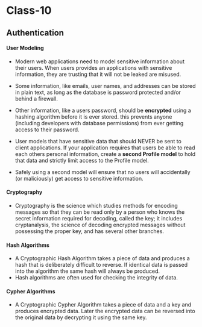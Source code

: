 # Class-10
## Authentication

#### User Modeling
  - Modern web applications need to model sensitive information about their users. When users provides an applications with sensitive information, they are trusting that it will not be leaked are misused.
  - Some information, like emails, user names, and addresses can be stored in plain text, as long as the database is password protected and/or behind a firewall.
  - Other information, like a users password, should be **encrypted** using a hashing algorithm before it is ever stored. this prevents anyone (including developers with database permissions) from ever getting access to their password.

  - User models that have sensitive data that should NEVER be sent to client applications. If your application requires that users be able to read each others personal information, create a **second Profile model** to hold that data and strictly limit access to the Profile model. 
  - Safely using a second model will ensure that no users will accidentally (or maliciously) get access to sensitive information.

#### Cryptography
  - Cryptography is the science which studies methods for encoding messages so that they can be read only by a person who knows the secret information required for decoding, called the key; it includes cryptanalysis, the science of decoding encrypted messages without possessing the proper key, and has several other branches.


#### Hash Algorithms
  - A Cryptographic Hash Algorithm takes a piece of data and produces a hash that is deliberately difficult to reverse. If identical data is passed into the algorithm the same hash will always be produced.
  - Hash algorithms are often used for checking the integrity of data.

#### Cypher Algorithms
  - A Cryptographic Cypher Algorithm takes a piece of data and a key and produces encrypted data. Later the encrypted data can be reversed into the original data by decrypting it using the same key.
